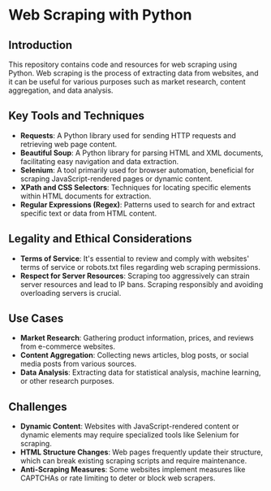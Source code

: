# Web Scraping with Python

## Introduction

This repository contains code and resources for web scraping using Python. Web scraping is the process of extracting data from websites, and it can be useful for various purposes such as market research, content aggregation, and data analysis.

## Key Tools and Techniques

- **Requests**: A Python library used for sending HTTP requests and retrieving web page content.
- **Beautiful Soup**: A Python library for parsing HTML and XML documents, facilitating easy navigation and data extraction.
- **Selenium**: A tool primarily used for browser automation, beneficial for scraping JavaScript-rendered pages or dynamic content.
- **XPath and CSS Selectors**: Techniques for locating specific elements within HTML documents for extraction.
- **Regular Expressions (Regex)**: Patterns used to search for and extract specific text or data from HTML content.

## Legality and Ethical Considerations

- **Terms of Service**: It's essential to review and comply with websites' terms of service or robots.txt files regarding web scraping permissions.
- **Respect for Server Resources**: Scraping too aggressively can strain server resources and lead to IP bans. Scraping responsibly and avoiding overloading servers is crucial.

## Use Cases

- **Market Research**: Gathering product information, prices, and reviews from e-commerce websites.
- **Content Aggregation**: Collecting news articles, blog posts, or social media posts from various sources.
- **Data Analysis**: Extracting data for statistical analysis, machine learning, or other research purposes.

## Challenges

- **Dynamic Content**: Websites with JavaScript-rendered content or dynamic elements may require specialized tools like Selenium for scraping.
- **HTML Structure Changes**: Web pages frequently update their structure, which can break existing scraping scripts and require maintenance.
- **Anti-Scraping Measures**: Some websites implement measures like CAPTCHAs or rate limiting to deter or block web scrapers.
